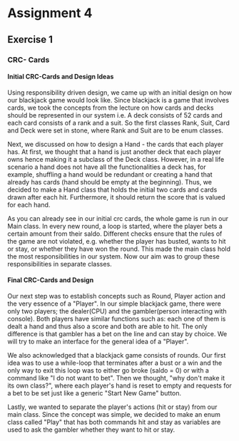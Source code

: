 # Assignment 4

## Exercise 1

### CRC- Cards
#### Initial CRC-Cards and Design Ideas
Using responsibility driven design, we came up with an initial design on how our blackjack game would look like. 
Since blackjack is a game that involves cards, we took the concepts from the lecture on how cards and decks should
be represented in our system i.e. A deck consists of 52 cards and each card consists of a rank and a suit. So the 
first classes Rank, Suit, Card and Deck were set in stone, where Rank and Suit are to be enum classes.

Next, we discussed on how to design a Hand - the cards that each player has. At first, we thought that a hand is just another deck 
that each player owns hence making it a subclass of the Deck class. However, in a real life scenario a hand does not have all 
the functionalities a deck has, for example, shuffling a hand would be redundant or creating a hand that already has cards
(hand should be empty at the beginning). Thus, we decided to make a Hand class that holds the initial two cards and cards drawn after each hit.
Furthermore, it should return the score that is valued for each hand.

As you can already see in our initial crc cards, the whole game is run in our Main class. In every new round, a loop is started, 
where the player bets a certain amount from their saldo. Different checks ensure that the rules of the game are not violated, e.g.
whether the player has busted, wants to hit or stay, or whether they have won the round. This made the main class hold the most 
responsibilities in our system. Now our aim was to group these responsibilities in separate classes.

#### Final CRC-Cards and Design
Our next step was to establish concepts such as Round, Player action and the very essence of a "Player".
In our simple blackjack game, there were only two players; the dealer(CPU) and the gambler(person interacting with console). Both players have similar 
functions such as: each one of them is dealt a hand and thus also a score and both are able to hit. The only difference is that gambler has a bet on the line and can 
stay by choice.
We will try to make an interface for the general idea of a "Player".

We also acknowledged that a blackjack game consists of rounds. Our first idea was to use a while-loop that terminates after a bust
or a win and the only way to exit this loop was to either go broke (saldo = 0) or with a command like "I do not want to bet". Then we thought,
"why don't make it its own class?", where each player's hand is reset to empty and requests for a bet to be set just like a generic
"Start New Game" button.

Lastly, we wanted to separate the player's actions (hit or stay) from our main class. Since the concept was simple, we decided to
make an enum class called "Play" that has both commands hit and stay as variables are used to ask the gambler whether they want
to hit or stay.




